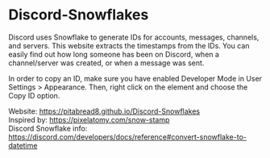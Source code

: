 # Discord-Snowflakes

Discord uses Snowflake to generate IDs for accounts, messages, channels, and servers. This website extracts the timestamps from the IDs. You can easily find out how long someone has been on Discord, when a channel/server was created, or when a message was sent.

In order to copy an ID, make sure you have enabled Developer Mode in User Settings > Appearance. Then, right click on the element and choose the Copy ID option.

Website: https://pitabread8.github.io/Discord-Snowflakes  
Inspired by: https://pixelatomy.com/snow-stamp  
Discord Snowflake info: https://discord.com/developers/docs/reference#convert-snowflake-to-datetime  
